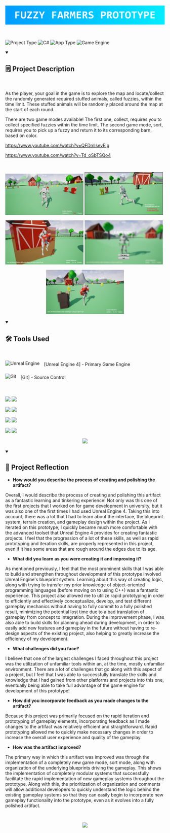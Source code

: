 ![](FuzzyFarmersTitle.png)

<br />

![Project Type](https://custom-icon-badges.demolab.com/badge/Project%20Type-University-F25278?style=for-the-badge&logo=file&logoColor=white) ![C#](https://custom-icon-badges.demolab.com/badge/Language-Blueprint-brightgreen?style=for-the-badge&logo=command-palette&logoColor=white) ![App Type](https://custom-icon-badges.demolab.com/badge/Application%20Type-Game-blue?style=for-the-badge&logo=terminal&logoColor=white) ![Game Engine](https://custom-icon-badges.demolab.com/badge/Game%20Engine-Unreal%20Engine%204-purple?style=for-the-badge&logo=controller&logoColor=white)

<details open> 
<summary><h2>🗒️ Project Description</h2></summary>

<br />

As the player, your goal in the game is to explore the map and locate/collect the randomly generated required stuffed animals, called fuzzies, within the time limit. These stuffed animals will be randomly placed around the map at the start of each round.

There are two game modes available! The first one, collect, requires you to collect specified fuzzies within the time limit. The second game mode, sort, requires you to pick up a fuzzy and return it to its corresponding barn, based on color.

https://www.youtube.com/watch?v=QFDmlsevEIg

https://www.youtube.com/watch?v=Td_oSbTSQo4
</details>

<br/>

<p float="left">
  <img src="Screenshots/FuzzyFarmers.png" width="49%" />
  <img src="Screenshots/ScreenShot00000.png" width="49%" />
</p>
<p float="left">
  <img src="Screenshots/ScreenShot00001.png" width="49%" />
  <img src="Screenshots/ScreenShot00002.png" width="49%" />
</p>
<p align="center">
  <img src="Screenshots/ScreenShot00003.png" width="49%" />
</p>

<details open> 
<summary><h2>🛠️ Tools Used</h2></summary>

<br />

<img align="center" alt="Unreal Engine" width="40px" style="padding-right:10px;padding-bottom:10px;" src="https://cdn.jsdelivr.net/gh/devicons/devicon/icons/unrealengine/unrealengine-original.svg"/> [Unreal Engine 4] - Primary Game Engine

<img align="center" alt="Git" width="40px" style="padding-right:10px;padding-bottom:10px;" src="https://cdn.jsdelivr.net/gh/devicons/devicon/icons/git/git-original.svg"/> [Git] - Source Control

</details> 

<br />

<p float="left">
  <img src="Screenshots/HighresScreenshot00000.png" width="51%" />
  <img src="Screenshots/Screenshot 2023-12-14 015848.png" width="47%" />
</p>
<p float="left">
  <img src="Screenshots/Screenshot 2023-12-14 015917.png" width="49%" />
  <img src="Screenshots/Screenshot 2023-12-14 015942.png" width="49%" />
</p>
<p float="left">
  <img src="Screenshots/Screenshot 2023-12-14 020007.png" width="49%" />
  <img src="Screenshots/Screenshot 2023-12-14 020039.png" width="49%" />
</p>
<p float="left">
  <img src="Screenshots/Screenshot 2023-12-14 020100.png" width="49%" />
  <img src="Screenshots/Screenshot 2023-12-14 020127.png" width="49%" />
</p>
<p align="center">
  <img src="Screenshots/Screenshot 2023-12-14 020127.png" width="49%" />
</p>

<details open> 
<summary><h2>🧠 Project Reflection</h2></summary>

- **How would you describe the process of creating and polishing the artifact?**
  
Overall, I would describe the process of creating and polishing this artifact as a fantastic learning and tinkering experience! Not only was this one of the first projects that I worked on for game development in university, but it was also one of the first times I had used Unreal Engine 4. Taking this into account, there was a lot that I had to learn about the interface, the blueprint system, terrain creation, and gameplay design within the project. As I iterated on this prototype, I quickly became much more comfortable with the advanced toolset that Unreal Engine 4 provides for creating fantastic projects. I feel that the progression of a lot of these skills, as well as rapid prototyping and iteration skills, are properly represented in this project, even if it has some areas that are rough around the edges due to its age.
  
- **What did you learn as you were creating it and improving it?**

As mentioned previously, I feel that the most prominent skills that I was able to build and strengthen throughout development of this prototype involved Unreal Engine's blueprint system. Learning about this way of creating logic, along with trying to transfer my prior knowledge of object-oriented programming languages (before moving on to using C++) was a fantastic experience. This project also allowed me to utilize rapid prototyping in order to efficiently and effectively conceptualize, develop, and test different gameplay mechanics without having to fully commit to a fully polished result, minimizing the potential lost time due to a bad translation of gameplay from concept to integration. During the improvement phase, I was also able to build skills for planning ahead during development, in order to easily add new features and gameplay in the future without having to re-design aspects of the existing project, also helping to greatly increase the efficiency of my development.

- **What challenges did you face?**

I believe that one of the largest challenges I faced throughout this project was the utilization of unfamiliar tools within an, at the time, mostly unfamiliar environment. There are a lot of challenges that go along with this aspect of a project, but I feel that I was able to successfully translate the skills and knowledge that I had gained from other platforms and projects into this one, eventually being able to take full advantage of the game engine for development of this prototype!

- **How did you incorporate feedback as you made changes to the artifact?**

Because this project was primarily focused on the rapid iteration and prototyping of gameplay elements, incorporating feedback as I made changes to the artifact was relatively efficient and straightforward. Rapid prototyping allowed me to quickly make necessary changes in order to increase the overall user experience and quality of the gameplay.

- **How was the artifact improved?**

The primary way in which this artifact was improved was through the implementation of a completely new game mode, sort mode, along with organization of the underlying blueprints driving the gameplay. This shows the implementation of completely modular systems that successfully facilitate the rapid implementation of new gameplay systems throughout the prototype. Along with this, the prioritization of organization and comments will allow additional developers to quickly understand the logic behind the existing gameplay systems so that they can easily begin to incorporate new gameplay functionality into the prototype, even as it evolves into a fully polished artifact.
</details> 

<br />

<p align="center">
  <img src="LiamRandLogo.png" width="10%" />
</p>
